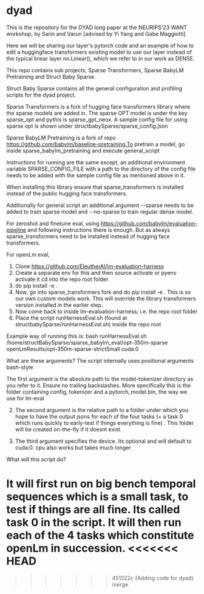 # dyad

This is the repository for the DYAD long paper at the NEURIPS'23 WANT workshop, by Sarin and Varun [advised by Yi Yang and Gabe Maggiotti]

Here we will be sharing our layer's pytorch code and an example of how to edit a huggingface transformers existing model to use our layer instead of the typical linear layer nn.Linear(), which we refer to in our work as DENSE.

This repo contains sub projects, Sparse Transformers, Sparse BabyLM Pretraining and Struct Baby Sparse.

Struct Baby Sparse contains all the general configuration and profiling scripts for the dyad project.

Sparse Transformers is a fork of hugging face transformers library where the sparse models are added in. The sparse OPT model is under the key sparse_opt and pythis is sparse_gpt_neox. A sample config file for using sparse opt is shown under structbabySparse/sparse_config.json

Sparse BabyLM Pretraining is a fork of repo https://github.com/babylm/baseline-pretraining.To pretrain a model, go inside sparse_babylm_pretraining and execute general_script

Instructions for running are the same except, an additional environment variable SPARSE_CONFIG_FILE with a path to the directory of the config file needs to be added with the sample config file as mentioned above in it.

When installing this library ensure that sparse_transformers is installed instead of the public hugging face transformers.

Additionally for general script an additional argument --sparse needs to be added to train sparse model and --no-sparse to train regular dense model.

For zeroshot and finetune eval, using https://github.com/babylm/evaluation-pipeline and following instructions there is enough. But as always sparse_transformers need to be installed instead of hugging face transformers.

For openLm eval, 
1. Clone https://github.com/EleutherAI/lm-evaluation-harness
2. Create a separate env for this and then source activate or pyenv activate it
cd into the repo root folder
3. do pip install -e .
4. Now, go into sparse_transformers fork and do pip install -e .  This is so our own custom models work. This will override the library transformers version installed in the earlier step.
5. Now come back to inside lm-evaluation-harness; i.e. the repo root folder
6. Place the script runHarnessEval.sh (found at structbabySparse/runHarnessEval.sh) inside the repo root

Example way of running this is:
bash runHarnessEval.sh /home/structBabySparse/sparse_babylm_eval/opt-350m-sparse openLmResults/opt-350m-sparse-strictSmall cuda:0

What are these arguments? The script internally uses positional arguments bash-style

The first argument is the absolute path to the model-tokenizer directory as you refer to it. Ensure no trailing backslashes. More specifically this is the folder containing config, tokenizer and a pytorch_model.bin, the way we use for lm-eval

2. The second argument is the relative path to a  folder under which you hope to have the output jsons for each of the four tasks (+ a task 0 which runs quickly to early-test if things    everything is fine) . This folder will be created on-the-fly if it doesnt exist.

3. The third argument specifies the device. Its optional and will default to cuda:0. cpu also works but takes much longer

What will this script do?

It will first run on big bench temporal sequences which is a small task, to test if things are all fine. Its called task 0 in the script.
It will then run each of the 4 tasks which constitute openLm in succession.
<<<<<<< HEAD
=======
>>>>>>> 451322c (Adding code for dyad)
>>>>>>> merge
